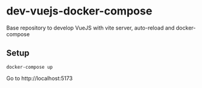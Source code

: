 # dev-vuejs-docker-compose

Base repository to develop VueJS with vite server, auto-reload and docker-compose


## Setup

`docker-compose up`

Go to http://localhost:5173
